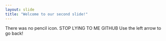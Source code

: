 ```yaml
---
layout: slide
title: "Welcome to our second slide!"
---
```

There was no pencil icon.  STOP LYING TO ME GITHUB
Use the left arrow to go back!
